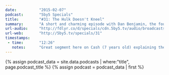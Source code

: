 ```yaml
---
date:          "2015-02-07"
podcast:       "5by5 Specials"
title:         "#31: The Hulk Doesn't Kneel"
summary:       "A short and charming episode with Dan Benjamin, the founder of 5by5, who chats with his 7 year old son Cash. Cash talks about being a big brother, what he thinks of Google, the iPhone 6 and 6+, phablets, the role of iPads and computers in education, Grek Pak, black mambas, Stan Lee's Superhumans, and more."
url-audio:     "http://fdlyr.co/d/specials/cdn.5by5.tv/audio/broadcasts/specials/2015/specials-031.mp3"
url-web:       "http://5by5.tv/specials/31"
timestamps:
 - time:       "12:26"
   notes:      "Great segment here on Cash (7 years old) explaining the role of technology in his school classroom: iPads, Kindles, laptops, Google, etc. Insightful views on what Cash thinks is helpful, what he thinks is a waste of time, useful websites and apps, etc. He also explains his preference regarding iPads vs. computers."
---
```


{% assign podcast_data = site.data.podcasts | where:"title", page.podcast_title %}
{% assign podcast = podcast_data | first %}